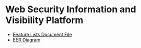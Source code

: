 # Web Security Information and Visibility Platform

- [Feature Lists Document File](https://docs.google.com/document/d/1pqlfvZNWzgtS451-pysLMvRblHEPqrhPvcxXQ96kzSQ/edit?usp=sharing)
- [EER Diagram](https://drive.google.com/file/d/1AwlQBduI2PlyDp0X6vyJDuJithMocFT2/view?usp=sharing)
